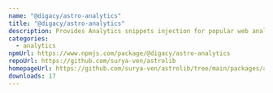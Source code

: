 ```yaml
---
name: "@digacy/astro-analytics"
title: "@digacy/astro-analytics"
description: Provides Analytics snippets injection for popular web analytics tools
categories:
  - analytics
npmUrl: https://www.npmjs.com/package/@digacy/astro-analytics
repoUrl: https://github.com/surya-ven/astrolib
homepageUrl: https://github.com/surya-ven/astrolib/tree/main/packages/analytics
downloads: 17
---
```

